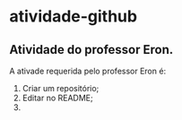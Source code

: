 # atividade-github
## Atividade do professor Eron.

A ativade requerida pelo professor Eron é:
1. Criar um repositório;
2. Editar no README;
3. 
